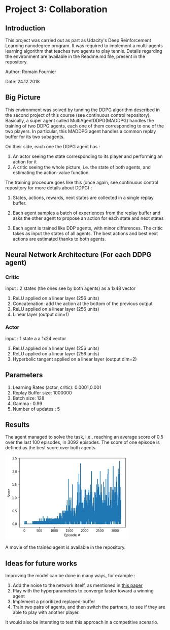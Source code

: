 # Project 3: Collaboration
## Introduction
This project was carried out as part as Udacity's Deep Reinforcement Learning nanodegree program. It was required to implement a multi-agents learning algorithm that teaches two agents to play tennis. Details regarding the environment are available in the Readme.md file, present in the repository. 

Author: Romain Fournier

Date: 24.12.2018

## Big Picture
This environment was solved by tunning the DDPG algorithm described in the second project of this course (see continuous control repository). Basically, a super agent called MultiAgentDDPG(MADDPG) handles the training of two DDPG agents, each one of them corresponding to one of the two players. In particular, this MADDPG agent handles a common replay buffer for its two subagents. 

On their side, each one the DDPG agent has :
 1. An actor seeing the state corresponding to its player and performing an action for it 
 2. A critic seeing the whole picture, i.e. the state of both agents, and estimating the action-value function.  

The training procedure goes like this (once again, see continuous control repository for more details about DDPG) : 

 1) States, actions, rewards, next states are collected in a single replay buffer.

2) Each agent samples a batch of experiences from the replay buffer and asks the other agent to propose an action for each state and next states

3) Each agent is trained like DDP agents, with minor differences. The critic takes as input the states of all agents. The best actions and best next actions are estimated thanks to both agents.  

## Neural Network Architecture (For each DDPG agent)
### Critic
 input : 2 states (the ones see by both agents) as a 1x48 vector

 1. ReLU applied on a linear layer (256 units)
 2. Concatenation: add the action at the bottom of the previous output
 3. ReLU applied on a linear layer (256 units)
 4. Linear layer (output dim=1)
 
### Actor
 input : 1 state a a 1x24 vector

 1. ReLU applied on a linear layer (256 units)
 2. ReLU applied on a linear layer (256 units)
 3. Hyperbolic tangent applied on a linear layer (output dim=2)

## Parameters 
1. Learning Rates (actor, critic): 0.0001,0.001
2. Replay Buffer size: 1000000
3. Batch size: 128
4. Gamma : 0.99
5. Number of updates : 5

## Results
The agent managed to solve the task, i.e., reaching an average score of 0.5 over the last 100 episodes, in 3092 episodes. The score of one episode is defined as the best score over both agents. 

![Training](https://github.com/rmnfournier/collaboration-competition/blob/master/score.png)

A movie of the trained agent is available in the repository.

## Ideas for future works
 Improving the model can be done in many ways, for example : 
 
 1. Add the noise to the network itself, as mentioned in [this paper](https://arxiv.org/abs/1706.01905)
 2. Play with the hyperparameters to converge faster toward a winning agent
 3. Implement a prioritized replayed-buffer 
 4. Train two pairs of agents, and then switch the partners, to see if they are able to play with another player.
 
 It would also be intersting to test this approach in a competitive scenario. 
   
